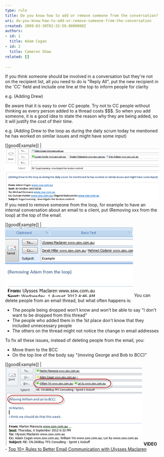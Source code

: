 ```yaml
---
type: rule
title: Do you know how to add or remove someone from the conversation?
uri: do-you-know-how-to-add-or-remove-someone-from-the-conversation
created: 2009-03-30T02:33:59.0000000Z
authors:
- id: 1
  title: Adam Cogan
- id: 2
  title: Cameron Shaw
related: []

---
```


If you think someone should be involved in a conversation but they're not on the recipient list, all you need to do is "Reply All", put the new recipient in the 'CC' field and include one line at the top to inform people for clarity

 e.g. (Adding Drew)



Be aware that it is easy to over CC people. Try not to CC people without thinking as every person added to a thread costs $$$. So when you add someone, it is a good idea to state the reason why they are being added, so it will justify the cost of their time.

 e.g. (Adding Drew to the loop as during the daily scrum today he mentioned he has worked on similar issues and might have some input)

 
[[goodExample]]
| ![Adding someone to an email thread](AddingPersonToCcGoodExample.png)
If you need to remove someone from the loop, for example to have an internal conversation about an email to a client, put (Removing xxx from the loop) at the top of the email.

[[goodExample]]
| ![Removing someone from an email thread so you can talk about the them in private](RemoveRecipient.jpg)
You can delete people from an email thread, but what often happens is:

- The people being dropped won’t know and won’t be able to say "I don't want to be dropped from this thread"
- The people who added them in the 1st place don't know that they included unnecessary people
- The others on the thread might not notice the change in email addresses


To fix all these issues, instead of deleting people from the email, you:

- Move them to the BCC
- On the top line of the body say "(moving George and Bob to BCC)"


[[goodExample]]
| ![Moving someone to BCC](move-bcc.jpg)
**VIDEO**  - [Top 10+ Rules to Better Email Communication with Ulysses Maclaren](https://www.youtube.com/watch?v=LAqRokqq4jI)
